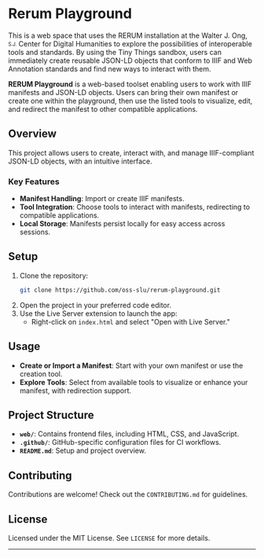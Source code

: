 # Rerum Playground
This is a web space that uses the RERUM installation at the Walter J. Ong,<sub><sup> S.J.</sup></sub> Center for Digital Humanities to explore the possibilities of interoperable tools and standards. By using the Tiny Things sandbox, users can immediately create reusable JSON-LD objects that conform to IIIF and Web Annotation standards and find new ways to interact with them.

**RERUM Playground** is a web-based toolset enabling users to work with IIIF manifests and JSON-LD objects. Users can bring their own manifest or create one within the playground, then use the listed tools to visualize, edit, and redirect the manifest to other compatible applications.

## Overview

This project allows users to create, interact with, and manage IIIF-compliant JSON-LD objects, with an intuitive interface.

### Key Features
- **Manifest Handling**: Import or create IIIF manifests.
- **Tool Integration**: Choose tools to interact with manifests, redirecting to compatible applications.
- **Local Storage**: Manifests persist locally for easy access across sessions.

## Setup

1. Clone the repository:
   ```bash
   git clone https://github.com/oss-slu/rerum-playground.git
   ```
2. Open the project in your preferred code editor.
3. Use the Live Server extension to launch the app:
   - Right-click on `index.html` and select "Open with Live Server."

## Usage

- **Create or Import a Manifest**: Start with your own manifest or use the creation tool.
- **Explore Tools**: Select from available tools to visualize or enhance your manifest, with redirection support.

## Project Structure

- **`web/`**: Contains frontend files, including HTML, CSS, and JavaScript.
- **`.github/`**: GitHub-specific configuration files for CI workflows.
- **`README.md`**: Setup and project overview.

## Contributing

Contributions are welcome! Check out the `CONTRIBUTING.md` for guidelines.

## License

Licensed under the MIT License. See `LICENSE` for more details.

---

